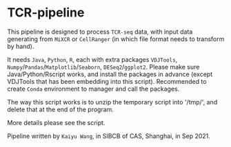 # TCR-pipeline
This pipeline is designed to process `TCR-seq` data, with input data generating from `MiXCR` or `CellRanger` (in which file format needs to transform by hand).

It needs `Java`, `Python`, `R`, each with extra packages `VDJTools`, `Numpy`/`Pandas`/`Matplotlib`/`Seaborn`, `DESeq2`/`ggplot2`. Please make sure Java/Python/Rscript works, and install the packages in advance (except VDJTools that has been embedding into this script). Recommended to create `Conda` environment to manager and call the packages.

The way this script works is to unzip the temporary script into '/tmp/', and delete that at the end of the program.

More details please see the script.

Pipeline written by `Kaiyu Wang`, in SIBCB of CAS, Shanghai, in Sep 2021.

